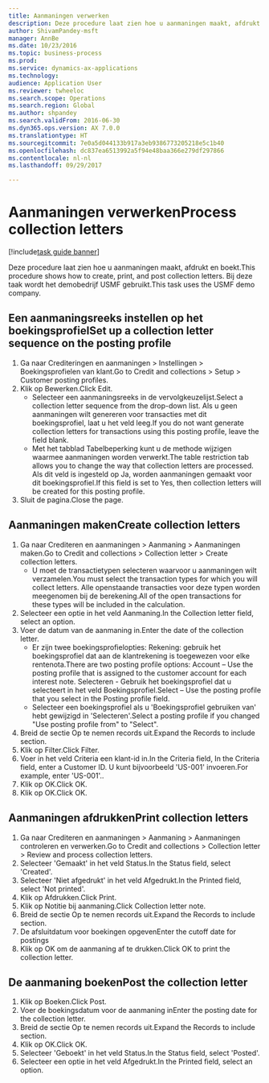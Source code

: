 ```yaml
--- 
title: Aanmaningen verwerken
description: Deze procedure laat zien hoe u aanmaningen maakt, afdrukt en boekt.
author: ShivamPandey-msft
manager: AnnBe
ms.date: 10/23/2016
ms.topic: business-process
ms.prod: 
ms.service: dynamics-ax-applications
ms.technology: 
audience: Application User
ms.reviewer: twheeloc
ms.search.scope: Operations
ms.search.region: Global
ms.author: shpandey
ms.search.validFrom: 2016-06-30
ms.dyn365.ops.version: AX 7.0.0
ms.translationtype: HT
ms.sourcegitcommit: 7e0a5d044133b917a3eb9386773205218e5c1b40
ms.openlocfilehash: dc837ea6513992a5f94e48baa366e279df297866
ms.contentlocale: nl-nl
ms.lasthandoff: 09/29/2017

---
```

# <a name="process-collection-letters"></a><span data-ttu-id="b9487-103">Aanmaningen verwerken</span><span class="sxs-lookup"><span data-stu-id="b9487-103">Process collection letters</span></span>

[!include[task guide banner](../../includes/task-guide-banner.md)]

<span data-ttu-id="b9487-104">Deze procedure laat zien hoe u aanmaningen maakt, afdrukt en boekt.</span><span class="sxs-lookup"><span data-stu-id="b9487-104">This procedure shows how to create, print, and post collection letters.</span></span> <span data-ttu-id="b9487-105">Bij deze taak wordt het demobedrijf USMF gebruikt.</span><span class="sxs-lookup"><span data-stu-id="b9487-105">This task uses the USMF demo company.</span></span>


## <a name="set-up-a-collection-letter-sequence-on-the-posting-profile"></a><span data-ttu-id="b9487-106">Een aanmaningsreeks instellen op het boekingsprofiel</span><span class="sxs-lookup"><span data-stu-id="b9487-106">Set up a collection letter sequence on the posting profile</span></span>
1. <span data-ttu-id="b9487-107">Ga naar Crediteringen en aanmaningen > Instellingen > Boekingsprofielen van klant.</span><span class="sxs-lookup"><span data-stu-id="b9487-107">Go to Credit and collections > Setup > Customer posting profiles.</span></span>
2. <span data-ttu-id="b9487-108">Klik op Bewerken.</span><span class="sxs-lookup"><span data-stu-id="b9487-108">Click Edit.</span></span>
    * <span data-ttu-id="b9487-109">Selecteer een aanmaningsreeks in de vervolgkeuzelijst.</span><span class="sxs-lookup"><span data-stu-id="b9487-109">Select a collection letter sequence from the drop-down list.</span></span> <span data-ttu-id="b9487-110">Als u geen aanmaningen wilt genereren voor transacties met dit boekingsprofiel, laat u het veld leeg.</span><span class="sxs-lookup"><span data-stu-id="b9487-110">If you do not want generate collection letters for transactions using this posting profile, leave the field blank.</span></span>  
    * <span data-ttu-id="b9487-111">Met het tabblad Tabelbeperking kunt u de methode wijzigen waarmee aanmaningen worden verwerkt.</span><span class="sxs-lookup"><span data-stu-id="b9487-111">The table restriction tab allows you to change the way that collection letters are processed.</span></span> <span data-ttu-id="b9487-112">Als dit veld is ingesteld op Ja, worden aanmaningen gemaakt voor dit boekingsprofiel.</span><span class="sxs-lookup"><span data-stu-id="b9487-112">If this field is set to Yes, then collection letters will be created for this posting profile.</span></span>  
3. <span data-ttu-id="b9487-113">Sluit de pagina.</span><span class="sxs-lookup"><span data-stu-id="b9487-113">Close the page.</span></span>

## <a name="create-collection-letters"></a><span data-ttu-id="b9487-114">Aanmaningen maken</span><span class="sxs-lookup"><span data-stu-id="b9487-114">Create collection letters</span></span>
1. <span data-ttu-id="b9487-115">Ga naar Crediteren en aanmaningen > Aanmaning > Aanmaningen maken.</span><span class="sxs-lookup"><span data-stu-id="b9487-115">Go to Credit and collections > Collection letter > Create collection letters.</span></span>
    * <span data-ttu-id="b9487-116">U moet de transactietypen selecteren waarvoor u aanmaningen wilt verzamelen.</span><span class="sxs-lookup"><span data-stu-id="b9487-116">You must select the transaction types for which you will collect letters.</span></span> <span data-ttu-id="b9487-117">Alle openstaande transacties voor deze typen worden meegenomen bij de berekening.</span><span class="sxs-lookup"><span data-stu-id="b9487-117">All of the open transactions for these types will be included in the calculation.</span></span>  
2. <span data-ttu-id="b9487-118">Selecteer een optie in het veld Aanmaning.</span><span class="sxs-lookup"><span data-stu-id="b9487-118">In the Collection letter field, select an option.</span></span>
3. <span data-ttu-id="b9487-119">Voer de datum van de aanmaning in.</span><span class="sxs-lookup"><span data-stu-id="b9487-119">Enter the date of the collection letter.</span></span>
    * <span data-ttu-id="b9487-120">Er zijn twee boekingsprofielopties: Rekening: gebruik het boekingsprofiel dat aan de klantrekening is toegewezen voor elke rentenota.</span><span class="sxs-lookup"><span data-stu-id="b9487-120">There are two posting profile options:   Account – Use the posting profile that is assigned to the customer account for each interest note.</span></span>   <span data-ttu-id="b9487-121">Selecteren - Gebruik het boekingsprofiel dat u selecteert in het veld Boekingsprofiel.</span><span class="sxs-lookup"><span data-stu-id="b9487-121">Select – Use the posting profile that you select in the Posting profile field.</span></span>  
    * <span data-ttu-id="b9487-122">Selecteer een boekingsprofiel als u 'Boekingsprofiel gebruiken van' hebt gewijzigd in 'Selecteren'.</span><span class="sxs-lookup"><span data-stu-id="b9487-122">Select a posting profile if you changed "Use posting profile from" to "Select".</span></span>  
4. <span data-ttu-id="b9487-123">Breid de sectie Op te nemen records uit.</span><span class="sxs-lookup"><span data-stu-id="b9487-123">Expand the Records to include section.</span></span>
5. <span data-ttu-id="b9487-124">Klik op Filter.</span><span class="sxs-lookup"><span data-stu-id="b9487-124">Click Filter.</span></span>
6. <span data-ttu-id="b9487-125">Voer in het veld Criteria een klant-id in.</span><span class="sxs-lookup"><span data-stu-id="b9487-125">In the Criteria field, In the Criteria field, enter a Customer ID.</span></span> <span data-ttu-id="b9487-126">U kunt bijvoorbeeld 'US-001' invoeren.</span><span class="sxs-lookup"><span data-stu-id="b9487-126">For example, enter 'US-001'..</span></span>
7. <span data-ttu-id="b9487-127">Klik op OK.</span><span class="sxs-lookup"><span data-stu-id="b9487-127">Click OK.</span></span>
8. <span data-ttu-id="b9487-128">Klik op OK.</span><span class="sxs-lookup"><span data-stu-id="b9487-128">Click OK.</span></span>

## <a name="print-collection-letters"></a><span data-ttu-id="b9487-129">Aanmaningen afdrukken</span><span class="sxs-lookup"><span data-stu-id="b9487-129">Print collection letters</span></span>
1. <span data-ttu-id="b9487-130">Ga naar Crediteren en aanmaningen > Aanmaning > Aanmaningen controleren en verwerken.</span><span class="sxs-lookup"><span data-stu-id="b9487-130">Go to Credit and collections > Collection letter > Review and process collection letters.</span></span>
2. <span data-ttu-id="b9487-131">Selecteer 'Gemaakt' in het veld Status.</span><span class="sxs-lookup"><span data-stu-id="b9487-131">In the Status field, select 'Created'.</span></span>
3. <span data-ttu-id="b9487-132">Selecteer 'Niet afgedrukt' in het veld Afgedrukt.</span><span class="sxs-lookup"><span data-stu-id="b9487-132">In the Printed field, select 'Not printed'.</span></span>
4. <span data-ttu-id="b9487-133">Klik op Afdrukken.</span><span class="sxs-lookup"><span data-stu-id="b9487-133">Click Print.</span></span>
5. <span data-ttu-id="b9487-134">Klik op Notitie bij aanmaning.</span><span class="sxs-lookup"><span data-stu-id="b9487-134">Click Collection letter note.</span></span>
6. <span data-ttu-id="b9487-135">Breid de sectie Op te nemen records uit.</span><span class="sxs-lookup"><span data-stu-id="b9487-135">Expand the Records to include section.</span></span>
7. <span data-ttu-id="b9487-136">De afsluitdatum voor boekingen opgeven</span><span class="sxs-lookup"><span data-stu-id="b9487-136">Enter the cutoff date for postings</span></span>
8. <span data-ttu-id="b9487-137">Klik op OK om de aanmaning af te drukken.</span><span class="sxs-lookup"><span data-stu-id="b9487-137">Click OK to print the collection letter.</span></span>

## <a name="post-the-collection-letter"></a><span data-ttu-id="b9487-138">De aanmaning boeken</span><span class="sxs-lookup"><span data-stu-id="b9487-138">Post the collection letter</span></span>
1. <span data-ttu-id="b9487-139">Klik op Boeken.</span><span class="sxs-lookup"><span data-stu-id="b9487-139">Click Post.</span></span>
2. <span data-ttu-id="b9487-140">Voer de boekingsdatum voor de aanmaning in</span><span class="sxs-lookup"><span data-stu-id="b9487-140">Enter the posting date for the collection letter.</span></span>
3. <span data-ttu-id="b9487-141">Breid de sectie Op te nemen records uit.</span><span class="sxs-lookup"><span data-stu-id="b9487-141">Expand the Records to include section.</span></span>
4. <span data-ttu-id="b9487-142">Klik op OK.</span><span class="sxs-lookup"><span data-stu-id="b9487-142">Click OK.</span></span>
5. <span data-ttu-id="b9487-143">Selecteer 'Geboekt' in het veld Status.</span><span class="sxs-lookup"><span data-stu-id="b9487-143">In the Status field, select 'Posted'.</span></span>
6. <span data-ttu-id="b9487-144">Selecteer een optie in het veld Afgedrukt.</span><span class="sxs-lookup"><span data-stu-id="b9487-144">In the Printed field, select an option.</span></span>


